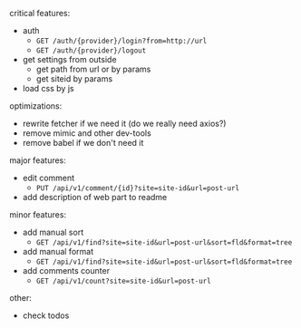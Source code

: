 critical features:

- auth
  - `GET /auth/{provider}/login?from=http://url`
  - `GET /auth/{provider}/logout`
- get settings from outside
  - get path from url or by params
  - get siteid by params
- load css by js


optimizations:

- rewrite fetcher if we need it (do we really need axios?)
- remove mimic and other dev-tools
- remove babel if we don't need it


major features:

- edit comment
  - `PUT /api/v1/comment/{id}?site=site-id&url=post-url`
- add description of web part to readme
  
  
minor features:
  
- add manual sort
  - `GET /api/v1/find?site=site-id&url=post-url&sort=fld&format=tree`
- add manual format
  - `GET /api/v1/find?site=site-id&url=post-url&sort=fld&format=tree`
- add comments counter
  - `GET /api/v1/count?site=site-id&url=post-url`


other:

- check todos

